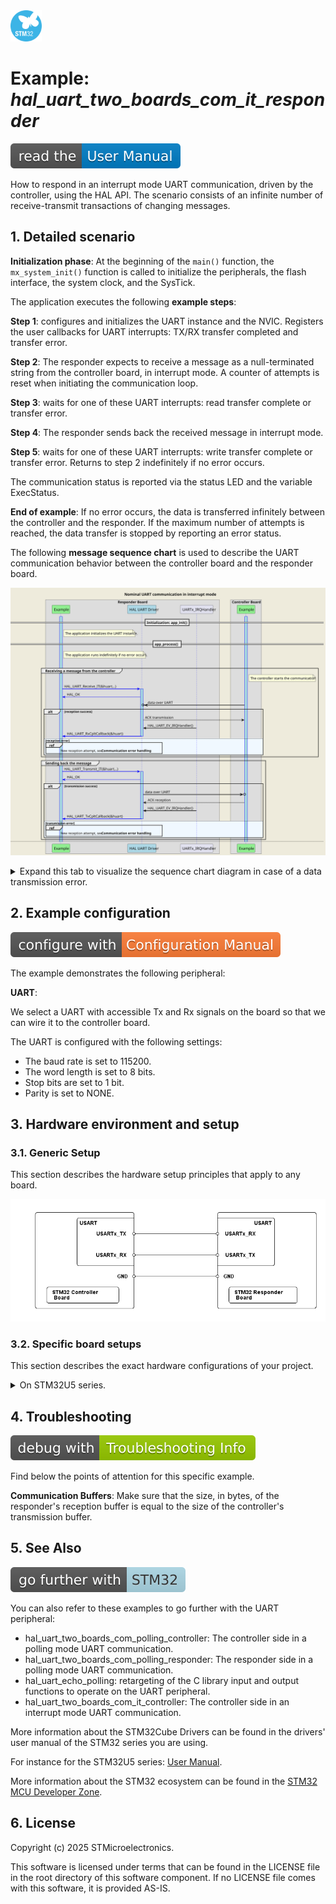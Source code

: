 <img src="doc/subbrand-stm32.svg" width="50" alt="STM32 Subbrand Logo"/>

# __Example: *hal_uart_two_boards_com_it_responder*__

[![User Manual](doc/read_the-UM.svg)](https://dev.st.com/stm32cube-docs/examples/latest/ "Online documentation.")

How to respond in an interrupt mode UART communication, driven by the controller, using the HAL API.
The scenario consists of an infinite number of receive-transmit transactions of changing messages.


## __1. Detailed scenario__

__Initialization phase__: At the beginning of the `main()` function, the `mx_system_init()` function is called to initialize the peripherals, the flash interface, the system clock, and the SysTick.

The application executes the following __example steps__:

__Step 1__: configures and initializes the UART instance and the NVIC.
            Registers the user callbacks for UART interrupts: TX/RX transfer completed and transfer error.

__Step 2__: The responder expects to receive a message as a null-terminated string from the controller board, in interrupt mode. A counter of attempts is reset when initiating the communication loop.

__Step 3__: waits for one of these UART interrupts: read transfer complete or transfer error.

__Step 4__: The responder sends back the received message in interrupt mode.

__Step 5__: waits for one of these UART interrupts: write transfer complete or transfer error.
            Returns to step 2 indefinitely if no error occurs.

The communication status is reported via the status LED and the variable ExecStatus.

__End of example__: If no error occurs, the data is transferred infinitely between the controller and the responder. If the maximum number of attempts is reached, the data transfer is stopped by reporting an error status.

The following **message sequence chart** is used to describe the UART communication behavior between the controller board and the responder board.

![uart-two-boards-com-it_NominalCase](doc/uart-two-boards-com-it_NominalCase.svg)

<details>
<summary> Expand this tab to visualize the sequence chart diagram in case of a data transmission error. </summary>

![uart-two-boards-com-it_AttemptsMechanism](doc/uart-two-boards-com-it_AttemptsMechanism.svg)

</details>


## __2. Example configuration__

[![Configuration Manual](doc/configure_with-ConfigurationMa.svg)](https://dev.st.com/stm32cube-docs/examples/latest/#:~:text=config "An offline version is also available in the STM32Cube firmware package.")

The example demonstrates the following peripheral:

__UART__:

We select a UART with accessible Tx and Rx signals on the board so that we can wire it to the controller board.

The UART is configured with the following settings:

- The baud rate is set to 115200.
- The word length is set to 8 bits.
- Stop bits are set to 1 bit.
- Parity is set to NONE.

<!--
@startuml
@startditaa{doc/ASCII_data_frame.png} -E -S

    The UART data frame of the current configuration:

      /--------------------------------------\
      |  /------+-----------------+-------\  |
      |  |  SB  |   8 bits data   |  STB  |  |
      |  \------+-----------------+-------/  |
      \--------------------------------------/

      /---------------\
      | SB:  Start Bit|
      | STB: Stop Bit |
      \=--------------/
@endditaa
@enduml
-->


## __3. Hardware environment and setup__

### __3.1. Generic Setup__

This section describes the hardware setup principles that apply to any board.

<!--
@startuml
@startditaa{doc/ASCII_uart_two_boards.png} -E -S
    /-------------------------\                     /-------------------------\
    |          /--------------+                     +--------------\          |
    |          | STM32 USARTi |                     | STM32 USARTi |          |
    |          |              |                     |              |          |
    |          |    USARTi_TX *---------------------* USARTi_RX    |          |
    |          |              |                     |              |          |
    |          |              |                     |              |          |
    |          |              |                     |              |          |
    |          |    USARTi_RX *---------------------* USARTi_TX    |          |
    |          |              |                     |              |          |
    |          \--------------+                     +--------------/          |
    |                         |                     |                         |
    |                     GND *---------------------* GND                     |
    |                         |                     |                         |
    |  /------------------\   |                     |  /-----------------\    |
    |  | STM32 Controller |   |                     |  | STM32 Responder |    |
    |  | Board            |   |                     |  | Board           |    |
    |  \------------------/   |                     |  \-----------------/    |
    \-------------------------/                     \-------------------------/
@endditaa
@enduml
-->

![ASCII_uart_two_boards](doc/ASCII_uart_two_boards.png)

### __3.2. Specific board setups__

This section describes the exact hardware configurations of your project.

<!-- YOUR BOARDS ADDED HERE BY README GENERATION -->

<details>
<summary>On STM32U5 series.</summary>
<details>
  <summary>On board B-U585I-IOT02A.</summary>

  | Board connector   | MCU pin | Signal name | ARDUINO Uno V3 <br> connector pin |
  | :---:             | :---:   | :---:       | :---:                         |
  | CN14-1            | PD9     | USART3_RX   | ARDUINO CONNECTOR - D0        |
  | CN14-2            | PD8     | USART3_TX   | ARDUINO CONNECTOR - D1        |

> **_NOTE:_**
    - USART3 is the USART instance used for the communication between the DISCO boards because it is the only USART instance available on the ARDUINO connectors.
    - ARDUINO UART is shared with STMod+ CN2 UART so both cannot be used at the same time.
    - USART1 is connected by default to the STLINK-V3E debug interface.

</details>
<details>
  <summary>On board NUCLEO-U545RE-Q.</summary>

  | Board connector   | MCU pin | Signal name |
  | :---:             | :---:   | :---:       |
  | CN7-2             | PC11    | USART3_RX   |
  | CN7-1             | PC10    | USART3_TX   |

> **_NOTE:_**
    - USART3 is the USART instance used for the communication between the Nucleo boards.
    - USART1 is connected by default to the STLINK-V3E debug interface.

</details>
<details>
  <summary>On board NUCLEO-U575ZI-Q.</summary>

  | Board connector   | MCU pin | Signal name |     Zio <br> connector pin    |
  | :---:             | :---:   | :---:       | :---:                         |
  | CN9-4             | PD6     | USART2_RX   | Zio CONNECTOR - D52           |
  | CN9-6             | PD5     | USART2_TX   | Zio CONNECTOR - D53           |

> **_NOTE:_**
    - USART2 is the USART instance used for the communication between the NUCLEO boards.
    - USART1 is connected by default to the STLINK-V3E debug interface.

</details>
</details>

## __4. Troubleshooting__

[![Troubleshooting](doc/debug_with-Troubleshooting.svg)](https://dev.st.com/stm32cube-docs/examples/latest/#:~:text=Troubleshooting "An offline version is also available in the STM32Cube firmware package.")

Find below the points of attention for this specific example.

__Communication Buffers__: Make sure that the size, in bytes, of the responder's reception buffer is equal to the size of the controller's transmission buffer.


## __5. See Also__

[![SeeAlso](doc/go_further_with-STM32.svg)](https://dev.st.com/stm32cube-docs/examples/latest/#:~:text=See%20Also "An offline version is also available in the STM32Cube firmware package.")

You can also refer to these examples to go further with the UART peripheral:

- hal_uart_two_boards_com_polling_controller: The controller side in a polling mode UART communication.
- hal_uart_two_boards_com_polling_responder: The responder side in a polling mode UART communication.
- hal_uart_echo_polling: retargeting of the C library input and output functions to operate on the UART peripheral.
- hal_uart_two_boards_com_it_controller: The controller side in an interrupt mode UART communication.

More information about the STM32Cube Drivers can be found in the drivers' user manual of the STM32 series you are using.

For instance for the STM32U5 series: [User Manual](https://www.st.com/resource/en/user_manual/dm00813340-.pdf).

More information about the STM32 ecosystem can be found in the [STM32 MCU Developer Zone](https://www.st.com/content/st_com/en/stm32-mcu-developer-zone.html).


## __6. License__

Copyright (c) 2025 STMicroelectronics.

This software is licensed under terms that can be found in the LICENSE file in the root directory
of this software component.
If no LICENSE file comes with this software, it is provided AS-IS.
